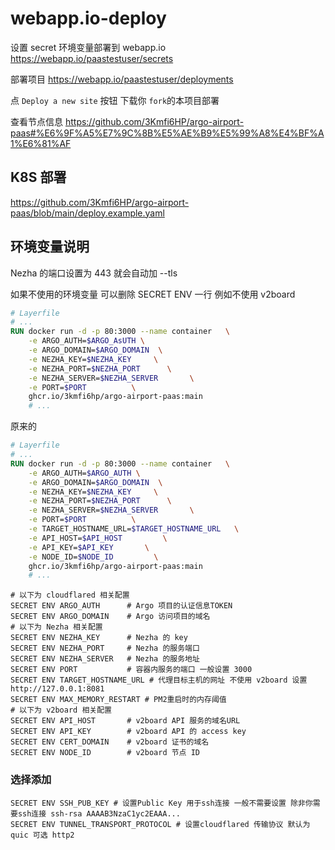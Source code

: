 # webapp.io-deploy

设置 secret 环境变量部署到 webapp.io
<https://webapp.io/paastestuser/secrets>

部署项目
<https://webapp.io/paastestuser/deployments>

点 `Deploy a new site` 按钮 下载你 `fork`的本项目部署

查看节点信息
<https://github.com/3Kmfi6HP/argo-airport-paas#%E6%9F%A5%E7%9C%8B%E5%AE%B9%E5%99%A8%E4%BF%A1%E6%81%AF>

## K8S 部署

<https://github.com/3Kmfi6HP/argo-airport-paas/blob/main/deploy.example.yaml>

## 环境变量说明

Nezha 的端口设置为 443 就会自动加 --tls

如果不使用的环境变量 可以删除 SECRET ENV 一行
例如不使用 v2board

```dockerfile
# Layerfile
# ...
RUN docker run -d -p 80:3000 --name container   \
    -e ARGO_AUTH=$ARGO_AsUTH \
    -e ARGO_DOMAIN=$ARGO_DOMAIN  \
    -e NEZHA_KEY=$NEZHA_KEY     \
    -e NEZHA_PORT=$NEZHA_PORT      \
    -e NEZHA_SERVER=$NEZHA_SERVER       \
    -e PORT=$PORT          \
    ghcr.io/3kmfi6hp/argo-airport-paas:main
    # ...
```

原来的

```dockerfile
# Layerfile
# ...
RUN docker run -d -p 80:3000 --name container   \
    -e ARGO_AUTH=$ARGO_AUTH \
    -e ARGO_DOMAIN=$ARGO_DOMAIN  \
    -e NEZHA_KEY=$NEZHA_KEY     \
    -e NEZHA_PORT=$NEZHA_PORT      \
    -e NEZHA_SERVER=$NEZHA_SERVER       \
    -e PORT=$PORT          \
    -e TARGET_HOSTNAME_URL=$TARGET_HOSTNAME_URL   \
    -e API_HOST=$API_HOST         \
    -e API_KEY=$API_KEY       \
    -e NODE_ID=$NODE_ID         \
    ghcr.io/3kmfi6hp/argo-airport-paas:main
    # ...
```

```env
# 以下为 cloudflared 相关配置
SECRET ENV ARGO_AUTH      # Argo 项目的认证信息TOKEN
SECRET ENV ARGO_DOMAIN    # Argo 访问项目的域名
# 以下为 Nezha 相关配置
SECRET ENV NEZHA_KEY      # Nezha 的 key
SECRET ENV NEZHA_PORT     # Nezha 的服务端口
SECRET ENV NEZHA_SERVER   # Nezha 的服务地址
SECRET ENV PORT           # 容器内服务的端口 一般设置 3000
SECRET ENV TARGET_HOSTNAME_URL # 代理目标主机的网址 不使用 v2board 设置 http://127.0.0.1:8081
SECRET ENV MAX_MEMORY_RESTART # PM2重启时的内存阈值
# 以下为 v2board 相关配置
SECRET ENV API_HOST       # v2board API 服务的域名URL
SECRET ENV API_KEY        # v2board API 的 access key
SECRET ENV CERT_DOMAIN    # v2board 证书的域名
SECRET ENV NODE_ID        # v2board 节点 ID
```

### 选择添加

```env
SECRET ENV SSH_PUB_KEY # 设置Public Key 用于ssh连接 一般不需要设置 除非你需要ssh连接 ssh-rsa AAAAB3NzaC1yc2EAAA...
SECRET ENV TUNNEL_TRANSPORT_PROTOCOL # 设置cloudflared 传输协议 默认为 quic 可选 http2
```

